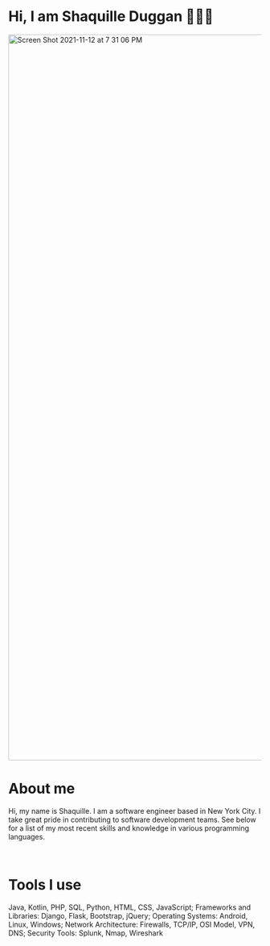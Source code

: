 <h1> Hi, I am Shaquille Duggan 👨🏿‍💻 </h1>
<img width="1440" alt="Screen Shot 2021-11-12 at 7 31 06 PM" src="https://user-images.githubusercontent.com/84408174/141599013-df775cab-4fe6-48b6-8a2e-ba929c2a788c.jpeg">
<h1>About me</h1>
<p>
Hi, my name is Shaquille. I am a software engineer based in New York City. I take great pride in contributing to software development teams.
See below for a list of my most recent skills and knowledge in various programming languages.
</p>
<br>
<h1> Tools I use </h1>
<p>
Java, Kotlin, PHP, SQL, Python, HTML, CSS, JavaScript; Frameworks and Libraries: Django, Flask, Bootstrap, jQuery; Operating Systems: Android, Linux, Windows; Network Architecture: Firewalls, TCP/IP, OSI Model, VPN, DNS; Security Tools: Splunk, Nmap, Wireshark
<p>

